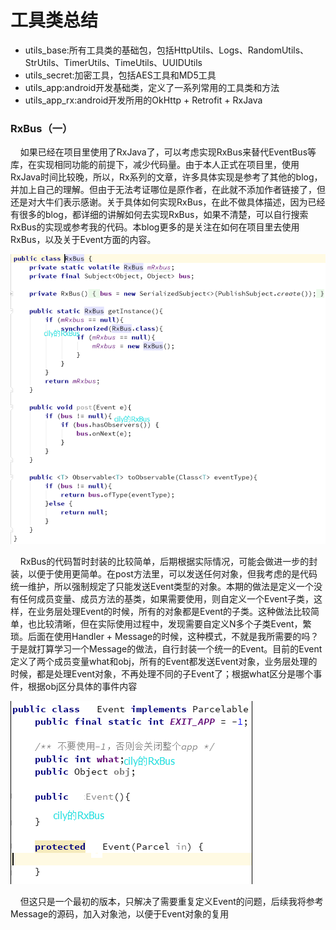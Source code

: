 # 工具类总结
<ul>
  <li>utils_base:所有工具类的基础包，包括HttpUtils、Logs、RandomUtils、StrUtils、TimerUtils、TimeUtils、UUIDUtils</li>
  <li>utils_secret:加密工具，包括AES工具和MD5工具</li>
  <li>utils_app:android开发基础类，定义了一系列常用的工具类和方法</li>
  <li>utils_app_rx:android开发所用的OkHttp + Retrofit + RxJava</li>
</ul>
<h3>RxBus（一）</h3>
<p>&nbsp;&nbsp;&nbsp;&nbsp;如果已经在项目里使用了RxJava了，可以考虑实现RxBus来替代EventBus等库，在实现相同功能的前提下，减少代码量。由于本人正式在项目里，使用RxJava时间比较晚，所以，Rx系列的文章，许多具体实现是参考了其他的blog，并加上自己的理解。但由于无法考证哪位是原作者，在此就不添加作者链接了，但还是对大牛们表示感谢。关于具体如何实现RxBus，在此不做具体描述，因为已经有很多的blog，都详细的讲解如何去实现RxBus，如果不清楚，可以自行搜索RxBus的实现或参考我的代码。本blog更多的是关注在如何在项目里去使用RxBus，以及关于Event方面的内容。</p>
<img src="https://github.com/cily-code/Utils/blob/master/images/rxbus_1.png" />
<p>&nbsp;&nbsp;&nbsp;&nbsp;RxBus的代码暂时封装的比较简单，后期根据实际情况，可能会做进一步的封装，以便于使用更简单。在post方法里，可以发送任何对象，但我考虑的是代码统一维护，所以强制规定了只能发送Event类型的对象。本期的做法是定义一个没有任何成员变量、成员方法的基类，如果需要使用，则自定义一个Event子类，这样，在业务层处理Event的时候，所有的对象都是Event的子类。这种做法比较简单，也比较清晰，但在实际使用过程中，发现需要自定义N多个子类Event，繁琐。后面在使用Handler + Message的时候，这种模式，不就是我所需要的吗？于是就打算学习一个Message的做法，自行封装一个统一的Event。目前的Event定义了两个成员变量what和obj，所有的Event都发送Event对象，业务层处理的时候，都是处理Event对象，不再处理不同的子Event了；根据what区分是哪个事件，根据obj区分具体的事件内容</p>
<img src="https://github.com/cily-code/Utils/blob/master/images/rxbus_event_1.png" />
<p>&nbsp;&nbsp;&nbsp;&nbsp;但这只是一个最初的版本，只解决了需要重复定义Event的问题，后续我将参考Message的源码，加入对象池，以便于Event对象的复用</p>
